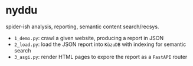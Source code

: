 # nyddu

spider-ish analysis, reporting, semantic content search/recsys.

  * `1_demo.py`: crawl a given website, producing a report in JSON
  * `2_load.py`: load the JSON report into `KùzuDB` with indexing for semantic search
  * `3_asgi.py`: render HTML pages to expore the report as a `FastAPI` router